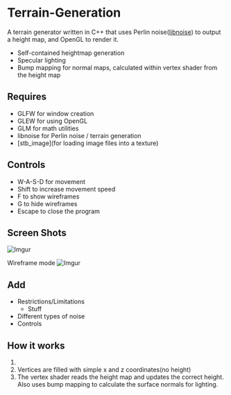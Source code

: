 # Terrain-Generation
A terrain generator written in C++ that uses Perlin noise([libnoise](http://libnoise.sourceforge.net/index.html)) to output a height map, and OpenGL to render it.
- Self-contained heightmap generation
- Specular lighting
- Bump mapping for normal maps, calculated within vertex shader from the height map

## Requires
- GLFW for window creation
- GLEW for using OpenGL
- GLM for math utilities
- libnoise for Perlin noise / terrain generation
- [stb_image](for loading image files into a texture)

## Controls
- W-A-S-D for movement
- Shift to increase movement speed
- F to show wireframes
- G to hide wireframes
- Escape to close the program

## Screen Shots
![Imgur](https://i.imgur.com/CgmFHQX.png)

Wireframe mode
![Imgur](https://i.imgur.com/ljAyiwQ.png)

## Add
 - Restrictions/Limitations
    - Stuff
 - Different types of noise
 - Controls

## How it works
1. 
2. Vertices are filled with simple x and z coordinates(no height)
3. The vertex shader reads the height map and updates the correct height. Also uses bump mapping to calculate the surface normals for lighting. 
